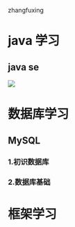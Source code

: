 zhangfuxing

# java 学习
## java se
![](https://cdn.colorhub.me/3ZLafHzpulg/rs:auto:0:500:0/g:sm/fn:colorhub/bG9jYWw6Ly8vN2MvYWMvMmVhNmU1YWE5YmZlYjE3NzNmY2E0YWU0YjVlZjM5NjFkYTkzN2NhYy5qcGVn.jpg)

# 数据库学习
## MySQL
### 1.初识数据库

### 2.数据库基础

# 框架学习

